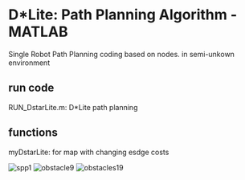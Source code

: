 # D*Lite: Path Planning Algorithm - MATLAB
Single Robot Path Planning
coding based on nodes.
in semi-unkown environment

## run code

RUN_DstarLite.m: D*Lite path planning

## functions

myDstarLite: for map with changing esdge costs


![spp1](https://user-images.githubusercontent.com/32360441/169695901-4964ec94-f827-4280-b768-7dd5a0e69c69.jpg)
![obstacle9](https://user-images.githubusercontent.com/32360441/169779558-273d177a-4dc6-4cc6-b59b-afaf988aa8e6.jpg)
![obstacles19](https://user-images.githubusercontent.com/32360441/169779563-dfb80fea-d312-406a-aa97-3ee6763243d1.jpg)
